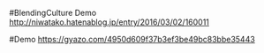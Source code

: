 #BlendingCulture Demo 
http://niwatako.hatenablog.jp/entry/2016/03/02/160011

#Demo
https://gyazo.com/4950d609f37b3ef3be49bc83bbe35443
